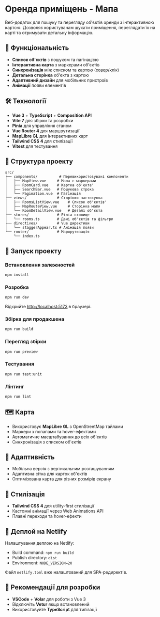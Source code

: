 # Оренда приміщень - Мапа

Веб-додаток для пошуку та перегляду об'єктів оренди з інтерактивною картою. Дозволяє користувачам шукати приміщення, переглядати їх на карті та отримувати детальну інформацію.

## 🚀 Функціональність

- **Список об'єктів** з пошуком та пагінацією
- **Інтерактивна карта** з маркерами об'єктів
- **Синхронізація** між списком та картою (ховер/клік)
- **Детальна сторінка** об'єкта з картою
- **Адаптивний дизайн** для мобільних пристроїв
- **Анімації** появи елементів

## 🛠 Технології

- **Vue 3** + **TypeScript** + **Composition API**
- **Vite 7** для збірки та розробки
- **Pinia** для управління станом
- **Vue Router 4** для маршрутизації
- **MapLibre GL** для інтерактивних карт
- **Tailwind CSS 4** для стилізації
- **Vitest** для тестування

## 📁 Структура проекту

```
src/
├── components/          # Перевикористовувані компоненти
│   ├── MapView.vue     # Мапа с маркерами
│   ├── RoomCard.vue    # Картка об'єкта'
│   ├── SearchBar.vue   # Пошукова строка
│   └── Pagination.vue  # Пагінація
├── views/              # Сторінки застосунка
│   ├── RoomsListView.vue    # Список об'єктів'
│   ├── MapRouteView.vue     # Сторінка мапи
│   └── RoomDetailView.vue   # Деталі об'єкта
├── stores/             # Pinia сховище
│   └── rooms.ts        # Дані об'єктів та фільтри
├── directives/         # Vue директиви
│   └── staggerAppear.ts # Анімація появи
└── router/             # Маршрутизація
    └── index.ts
```

## 🚀 Запуск проекту

### Встановлення залежностей

```sh
npm install
```

### Розробка

```sh
npm run dev
```

Відкрийте [http://localhost:5173](http://localhost:5173) в браузері.

### Збірка для продакшена

```sh
npm run build
```

### Перегляд збірки

```sh
npm run preview
```

### Тестування

```sh
npm run test:unit
```

### Лінтинг

```sh
npm run lint
```

## 🗺 Карта

- Використовує **MapLibre GL** з OpenStreetMap тайлами
- Маркери з попапами та hover-ефектами
- Автоматичне масштабування до всіх об'єктів
- Синхронізація з списком об'єктів

## 📱 Адаптивність

- Мобільна версія з вертикальним розташуванням
- Адаптивна сітка для карток об'єктів
- Оптимізована карта для різних розмірів екрану

## 🎨 Стилізація

- **Tailwind CSS 4** для utility-first стилізації
- Кастомні анімації через Web Animations API
- Плавні переходи та hover-ефекти

## 🚀 Деплой на Netlify

Налаштування деплою на Netlify:

- Build command: `npm run build`
- Publish directory: `dist`
- Environment: `NODE_VERSION=20`

Файл `netlify.toml` вже налаштований для SPA-редиректів.

## 📝 Рекомендації для розробки

- **VSCode** + **Volar** для роботи з Vue 3
- Відключіть **Vetur** якщо встановлений
- Використовуйте **TypeScript** для типізації
